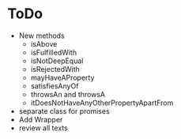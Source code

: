 # ToDo

* New methods
  * isAbove
  * isFulfilledWith
  * isNotDeepEqual
  * isRejectedWith
  * mayHaveAProperty
  * satisfiesAnyOf
  * throwsAn and throwsA
  * itDoesNotHaveAnyOtherPropertyApartFrom
* separate class for promises
* Add Wrapper
* review all texts